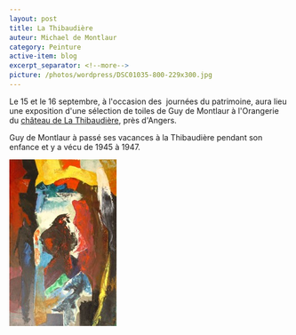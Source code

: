 ```yaml
---
layout: post
title: La Thibaudière
auteur: Michael de Montlaur
category: Peinture
active-item: blog
excerpt_separator: <!--more-->
picture: /photos/wordpress/DSC01035-800-229x300.jpg
---
```


Le 15 et le 16 septembre, à l'occasion des  journées du patrimoine, aura lieu une exposition d'une sélection de toiles de Guy de Montlaur à l'Orangerie du <a href="https://maps.google.fr/maps?q=47.54241,-0.637207&amp;hl=fr&amp;ll=47.542381,-0.637336&amp;spn=0.023437,0.038581&amp;num=1&amp;t=m&amp;z=15">château de La Thibaudière</a>, près d'Angers.

Guy de Montlaur à passé ses vacances à la Thibaudière pendant son enfance et y a vécu de 1945 à 1947.

<!--more-->

<img src="/photos/wordpress/Le-passeur-des-jours-futurs-193x300.jpg" alt="Le passeur des jours futurs - 1977">

